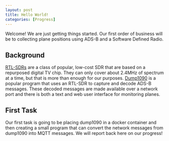 ```yaml
---
layout: post
title: Hello World!
categories: [Progress]
---
```


Welcome! We are just getting things started. Our first order of business will be to collecting plane positions using ADS-B and a Software Defined Radio.

## Background
 [RTL-SDRs](https://osmocom.org/projects/rtl-sdr/wiki/Rtl-sdr) are a class of popular, low-cost SDR that are based on a repurposed digital TV chip. They can only cover about 2.4MHz of spectrum at a time, but that is more than enough for our purposes. [Dump1090](https://github.com/antirez/dump1090) is a popular program that uses an RTL-SDR to capture and decode ADS-B messages. These decoded messages are made available over a network port and there is both a text and web user interface for monitoring planes. 

## First Task
Our first task is going to be placing dump1090 in a docker container and then creating a small program that can convert the network messages from dump1090 into MQTT messages. We will report back here on our progress!
